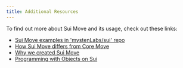 ```yaml
---
title: Additional Resources
---
```


To find out more about Sui Move and its usage, check out these links:

- [Sui Move examples in 'mystenLabs/sui' repo](https://github.com/MystenLabs/sui/tree/main/sui_programmability/examples)
- [How Sui Move differs from Core Move](../../learn/sui-move-diffs.md)
- [Why we created Sui Move](https://medium.com/mysten-labs/why-we-created-sui-move-6a234656c36b)
- [Programming with Objects on Sui](../build/programming-with-objects/index.md)
